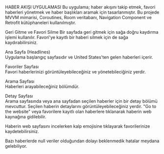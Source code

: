 HABER AKIŞI UYGULAMASI
Bu uygulama; haber akışını takip etmek, favori haberleri yönetmek ve haber başlıkları aramak için tasarlanmıştır.
Bu projede MVVM mimarisi, Coroutines, Room veritabanı, Navigation Component ve Retrofit kütüphaneleri kullanılmıştır.


Geri Gitme ve Favori Silme
Bir sayfada geri gitmek için sağa doğru kaydırma işlemi kullanılır. Favori'ye kayıtlı bir haberi silmek için de sağa kaydırabilirsiniz.


Ana Sayfa (Headlines)<br>
Uygulama başlangıç sayfasıdır ve United States'ten gelen haberleri içerir.



Favoriler Sayfası<br>
Favori haberlerinizi görüntüleyebileceğiniz ve yönetebileciğiniz  yerdir.


Arama Sayfası<br>
Haberleri arayabileceğiniz bölümdür.



Detay Sayfası<br>
Arama sayfasında veya ana sayfadan seçilen haberler için bir detay bölümü mevcuttur.
Seçilen haberin detaylarını görüntüleyebileceğiniz yerdir. 
"Go to the website" veya favorilere kayıtlı olan haberlere tıklanarak haberin web kaynağına gidilebilir.

Haberin web sayfasını incelerken kalp emojisine tıklayarak favorilerinize kaydetebilirsiniz.


Bazı haberlerde null veriler olduğundan dolayı beklenmedik hatalar meydana gelebiliyor.
